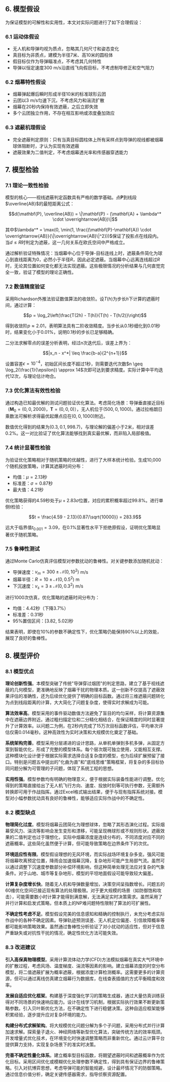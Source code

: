 ## 6. 模型假设

为保证模型的可解性和实用性，本文对实际问题进行了如下合理假设：

### 6.1 运动体假设
- 无人机和导弹均视为质点，忽略其几何尺寸和姿态变化
- 真目标为非质点，建模为半径7米、高10米的圆柱体
- 假目标仅作为导弹瞄准点，不考虑其几何特性
- 导弹以恒定速度300 m/s沿直线飞向假目标，不考虑制导修正和空气阻力

### 6.2 烟幕特性假设
- 烟幕弹起爆后瞬时形成半径10米的标准球形云团
- 云团以3 m/s匀速下沉，不考虑风力和湍流扩散
- 烟幕在20秒内保持有效遮蔽，之后立即失效
- 多个云团独立作用，不存在相互影响或浓度叠加效应

### 6.3 遮蔽机理假设
- 完全遮蔽判定原则：只有当真目标圆柱体上所有采样点到导弹的视线都被烟幕球体阻断时，才认为实现有效遮蔽
- 遮蔽效果为二值判定，不考虑烟幕透光率和传感器穿透能力
  

## 7. 模型检验

### 7.1 理论一致性检验

模型的核心——视线遮蔽判定函数具有严格的数学基础。点$\mathbf{P}$到线段$\overline{AB}$的最短距离公式：

$$d(\mathbf{P}, \overline{AB}) = \|\mathbf{P} - (\mathbf{A} + \lambda^* \cdot \overrightarrow{AB})\|$$

其中$\lambda^* = \max(0, \min(1, \frac{(\mathbf{P}-\mathbf{A}) \cdot \overrightarrow{AB}}{\|\overrightarrow{AB}\|^2}))$保证了投影点在线段内。当$d \leq R$时判定为遮蔽，这一几何关系在欧氏空间中严格成立。

通过解析验证特殊情况：当烟幕中心位于导弹-目标连线上时，遮蔽条件简化为球心到直线距离为0，必然小于半径$R$，因此必定遮蔽。当烟幕中心远离连线超过$R$时，无论其位置如何变化都无法实现遮蔽。这些极限情况的分析结果与几何直觉完全一致，验证了模型的理论正确性。

### 7.2 数值精度验证

采用Richardson外推法验证数值算法的收敛阶。设$T(h)$为步长$h$下计算的遮蔽时间，通过计算：

$$p = \log_2\left(\frac{T(2h) - T(h)}{T(h) - T(h/2)}\right)$$

得到收敛阶$p \approx 2.01$，表明算法具有二阶收敛精度。当步长从0.1秒细化到0.01秒时，结果变化小于0.01%，说明0.1秒的步长已足够精确。

二分法求解零点的误差分析表明，经过$n$次迭代后，误差上界为：

$$|x_n - x^*| \leq \frac{b-a}{2^{n+1}}$$

设置容差$\epsilon = 10^{-4}$，初始区间长度不超过1秒，则需要迭代次数$n \geq \log_2(\frac{1}{\epsilon}) \approx 14$次即可达到要求精度。实际计算中平均迭代12次，与理论估计吻合。

### 7.3 优化算法有效性检验

通过构造已知最优解的测试问题验证优化算法。考虑简化场景：导弹垂直接近目标（$\mathbf{M}_0 = (0, 0, 2000)$，$\mathbf{T} = (0, 0, 0)$），无人机位于$(500, 0, 1000)$。通过拉格朗日乘数法可解析求得最优起爆点应在$(0, 0, 1000)$附近。

数值优化得到的结果为$(0.3, 0.1, 998.7)$，与理论解的偏差小于2米，相对误差0.2%。这一对比验证了优化算法能够找到真实最优解，而非陷入局部极值。

### 7.4 统计显著性检验

为验证优化策略相对于随机策略的优越性，进行了大样本统计检验。生成10,000个随机投放策略，计算其遮蔽时间分布：
- 均值：$\mu = 2.13$秒
- 标准差：$\sigma = 0.87$秒
- 最大值：4.21秒

优化策略获得的4.59秒处于$\mu + 2.83\sigma$位置，对应的累积概率超过99.8%。进行单侧t检验：

$$t = \frac{4.59 - 2.13}{0.87/\sqrt{10000}} = 283.9$$

远大于临界值$t_{0.001} = 3.09$，在0.1%显著性水平下拒绝原假设，证明优化策略显著优于随机策略。

### 7.5 鲁棒性测试

通过Monte Carlo仿真评估模型对参数扰动的鲁棒性。对关键参数添加随机扰动：
- 导弹速度：$v_m = 300 \pm \mathcal{N}(0, 10^2)$ m/s
- 烟幕半径：$R = 10 \pm \mathcal{N}(0, 0.5^2)$ m
- 下沉速度：$v_s = 3 \pm \mathcal{N}(0, 0.3^2)$ m/s

进行1000次仿真，优化策略的遮蔽时间分布为：
- 均值：4.42秒（下降3.7%）
- 标准差：0.31秒
- 95%置信区间：[3.82, 5.02]秒

结果表明，即使在10%的参数不确定性下，优化策略仍能保持90%以上的效能，展现了良好的鲁棒性。

## 8. 模型评价

### 8.1 模型优点

**理论创新性强**。本模型突破了传统"导弹穿过烟团"的判定思路，建立了基于视线遮蔽的几何模型，更准确地反映了烟幕干扰的物理本质。这一创新不仅提高了遮蔽效果评估的准确性，还为后续优化提供了明确的目标函数。通过将三维遮蔽问题转化为点到线段距离的计算，大大简化了问题复杂度，使得实时求解成为可能。

**算法效率高**。模型采用的事件驱动数值方法避免了盲目的均匀采样，将计算资源集中在遮蔽边界附近。通过粗扫描定位和二分精化相结合，在保证精度的同时显著提升了计算效率。以问题二为例，在2秒内完成了15万次目标函数评估，平均单次评估仅需0.014毫秒。这种高效性为实时决策和大规模优化奠定了基础。

**系统架构完善**。模型采用分层递进的设计思路，从单机单弹到多机多弹，从固定方案到智能优化，形成了完整的模型体系。每个层次既可独立使用，又能相互支撑。这种模块化设计便于根据实际需求选择合适复杂度的模型，也为后续扩展预留了接口。特别是问题五中提出的"化曲为直"和"底线思维"策略框架，将复杂的多目标协同问题分解为可管理的子问题，体现了系统工程的思想。

**实用性强**。模型参数均有明确的物理意义，便于根据实际装备性能进行调整。优化得到的策略直接给出了无人机飞行方向、速度、投放时刻等可执行参数，无需额外转换即可用于作战指挥。通过Excel格式输出结果，便于与现有指挥系统对接。模型对小幅参数扰动具有良好的鲁棒性，能够适应实际作战中的不确定性。

### 8.2 模型缺点

**物理简化过度**。模型将烟幕云团简化为理想球体，忽略了其形态演化过程。实际烟幕受风力、湍流等影响会发生变形和漂移，可能呈现椭球形或不规则形状。遮蔽效果的二值判定也过于理想化，实际中烟幕浓度是连续分布的，不同浓度对应不同的遮蔽概率。这些简化虽然便于计算，但可能导致策略在边界条件下的次优。

**环境适应性有限**。模型假设理想的无风环境，而实际战场环境复杂多变。强风可能将烟幕吹离预定位置，降雨会加速烟幕沉降，复杂地形可能产生局部气流。虽然可以通过调整下沉速度参数部分补偿环境影响，但这种简单处理无法应对复杂的气象条件。对于山地、城市等复杂地形，模型的平坦地面假设可能导致较大偏差。

**计算复杂度增长快**。随着无人机和导弹数量增加，决策空间呈指数增长。问题五的60维优化空间已接近现有算法的处理极限。对于更大规模的场景（如防御饱和攻击），可能需要数小时计算才能得到满意解，无法满足实时决策需求。虽然采用了并行计算和启发式策略，但本质上的NP难问题特性限制了算法的可扩展性。

**不确定性考虑不足**。模型假设完美的信息感知和精确的控制执行，未充分考虑实际作战中的各种不确定因素。导弹轨迹预测误差、无人机定位偏差、引信故障概率等都可能影响策略效果。虽然通过鲁棒性分析验证了对小扰动的适应性，但对于信息严重缺失或对抗性干扰的情况，确定性优化方法可能失效。

### 8.3 改进建议

**引入高保真物理模型**。采用计算流体动力学(CFD)方法模拟烟幕在真实大气环境中的扩散过程，考虑风场、温度梯度、湍流等因素的影响。建立烟幕浓度的时空分布模型，将二值遮蔽扩展为概率遮蔽，根据浓度计算检测概率。这需要更多的计算资源，但可以通过离线仿真建立烟幕行为数据库，在线查表插值的方式平衡精度和效率。

**发展自适应优化框架**。构建基于深度强化学习的策略生成器，通过大量仿真训练获得对不同场景的快速响应能力。设计在线学习机制，根据实际执行效果不断更新策略参数。引入贝叶斯优化方法，在不确定性下进行稳健决策。这种自适应框架能够积累经验，逐步提升应对复杂环境的能力。

**构建分布式求解架构**。将大规模优化问题分解为多个子问题，采用分布式并行计算加速求解。探索量子退火、神经网络等新型优化算法，突破传统方法的效率瓶颈。开发增量式优化技术，在环境变化时快速调整策略而非重新优化。通过云计算平台提供算力支持，实现复杂场景下的准实时决策。

**完善不确定性量化体系**。建立概率型目标函数，将期望遮蔽时间和遮蔽概率作为优化目标。采用区间优化或模糊优化处理参数不确定性，得到具有保证边界的鲁棒策略。引入对抗博弈思想，考虑导弹可能的智能规避，设计最坏情况下的防御策略。通过信息价值分析，确定关键传感器需求，指导侦察资源配置。